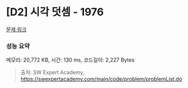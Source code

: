 # [D2] 시각 덧셈 - 1976 

[문제 링크](https://swexpertacademy.com/main/code/problem/problemDetail.do?contestProbId=AV5PttaaAZIDFAUq) 

### 성능 요약

메모리: 20,772 KB, 시간: 130 ms, 코드길이: 2,227 Bytes



> 출처: SW Expert Academy, https://swexpertacademy.com/main/code/problem/problemList.do